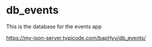 # db_events
This is the database for the events app

https://my-json-server.typicode.com/bapHyv/db_events/
